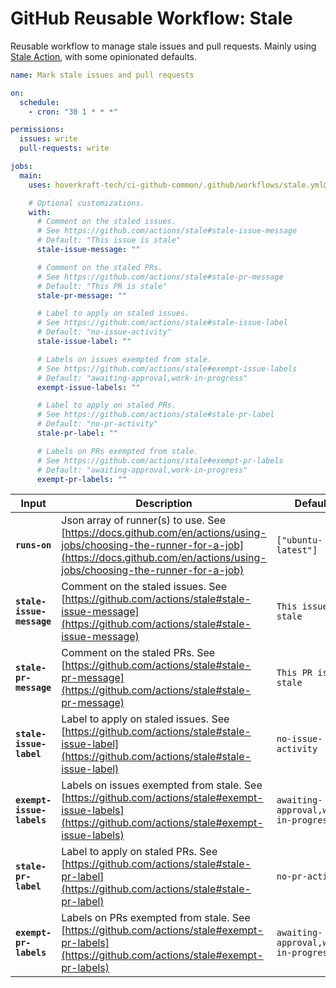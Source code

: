 <!-- start branding -->
<!-- end branding -->
<!-- start title -->

# GitHub Reusable Workflow: Stale

<!-- end title -->
<!-- start badges -->
<!-- end badges -->
<!-- start description -->

Reusable workflow to manage stale issues and pull requests.
Mainly using [Stale Action](https://github.com/actions/stale), with some opinionated defaults.

<!-- end description -->
<!-- start contents -->
<!-- end contents -->
<!-- start usage -->

```yaml
name: Mark stale issues and pull requests

on:
  schedule:
    - cron: "30 1 * * *"

permissions:
  issues: write
  pull-requests: write

jobs:
  main:
    uses: hoverkraft-tech/ci-github-common/.github/workflows/stale.yml@0.14.0

    # Optional customizations.
    with:
      # Comment on the staled issues.
      # See https://github.com/actions/stale#stale-issue-message
      # Default: "This issue is stale"
      stale-issue-message: ""

      # Comment on the staled PRs.
      # See https://github.com/actions/stale#stale-pr-message
      # Default: "This PR is stale"
      stale-pr-message: ""

      # Label to apply on staled issues.
      # See https://github.com/actions/stale#stale-issue-label
      # Default: "no-issue-activity"
      stale-issue-label: ""

      # Labels on issues exempted from stale.
      # See https://github.com/actions/stale#exempt-issue-labels
      # Default: "awaiting-approval,work-in-progress"
      exempt-issue-labels: ""

      # Label to apply on staled PRs.
      # See https://github.com/actions/stale#stale-pr-label
      # Default: "no-pr-activity"
      stale-pr-label: ""

      # Labels on PRs exempted from stale.
      # See https://github.com/actions/stale#exempt-pr-labels
      # Default: "awaiting-approval,work-in-progress"
      exempt-pr-labels: ""
```

<!-- end usage -->
<!-- start inputs -->

| **Input**                            | **Description**                                                                                                                                                                                | **Default**                                     | **Required** |
| ------------------------------------ | ---------------------------------------------------------------------------------------------------------------------------------------------------------------------------------------------- | ----------------------------------------------- | ------------ |
| **<code>runs-on</code>**             | Json array of runner(s) to use. See [https://docs.github.com/en/actions/using-jobs/choosing-the-runner-for-a-job](https://docs.github.com/en/actions/using-jobs/choosing-the-runner-for-a-job) | <code>["ubuntu-latest"]</code>                  | **false**    |
| **<code>stale-issue-message</code>** | Comment on the staled issues. See [https://github.com/actions/stale#stale-issue-message](https://github.com/actions/stale#stale-issue-message)                                                 | <code>This issue is stale</code>                | **false**    |
| **<code>stale-pr-message</code>**    | Comment on the staled PRs. See [https://github.com/actions/stale#stale-pr-message](https://github.com/actions/stale#stale-pr-message)                                                          | <code>This PR is stale</code>                   | **false**    |
| **<code>stale-issue-label</code>**   | Label to apply on staled issues. See [https://github.com/actions/stale#stale-issue-label](https://github.com/actions/stale#stale-issue-label)                                                  | <code>no-issue-activity</code>                  | **false**    |
| **<code>exempt-issue-labels</code>** | Labels on issues exempted from stale. See [https://github.com/actions/stale#exempt-issue-labels](https://github.com/actions/stale#exempt-issue-labels)                                         | <code>awaiting-approval,work-in-progress</code> | **false**    |
| **<code>stale-pr-label</code>**      | Label to apply on staled PRs. See [https://github.com/actions/stale#stale-pr-label](https://github.com/actions/stale#stale-pr-label)                                                           | <code>no-pr-activity</code>                     | **false**    |
| **<code>exempt-pr-labels</code>**    | Labels on PRs exempted from stale. See [https://github.com/actions/stale#exempt-pr-labels](https://github.com/actions/stale#exempt-pr-labels)                                                  | <code>awaiting-approval,work-in-progress</code> | **false**    |

<!-- end inputs -->
<!-- start outputs -->
<!-- end outputs -->
<!-- start [.github/ghadocs/examples/] -->
<!-- end [.github/ghadocs/examples/] -->
